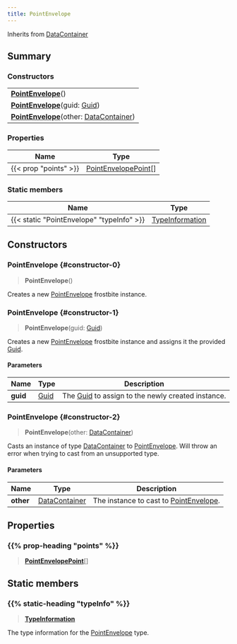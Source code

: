 ```yaml
---
title: PointEnvelope
---
```


Inherits from [DataContainer](/vext/ref/shared/type/datacontainer)

## Summary

### Constructors

|  |
| --- |
| **[PointEnvelope](#constructor-0)**() |
| **[PointEnvelope](#constructor-1)**(guid: [Guid](/vext/ref/shared/type/guid)) |
| **[PointEnvelope](#constructor-2)**(other: [DataContainer](/vext/ref/shared/type/datacontainer)) |

### Properties

| Name | Type |
| ---- | ---- |
| {{< prop "points" >}} | [PointEnvelopePoint](/vext/ref/fb/pointenvelopepoint)[] |

### Static members

| Name | Type |
| ---- | ---- |
| {{< static "PointEnvelope" "typeInfo" >}} | [TypeInformation](/vext/ref/shared/type/typeinformation) |

## Constructors

### PointEnvelope {#constructor-0}

> **PointEnvelope**()

Creates a new [PointEnvelope](/vext/ref/fb/pointenvelope) frostbite instance.

### PointEnvelope {#constructor-1}

> **PointEnvelope**(guid: [Guid](/vext/ref/shared/type/guid))

Creates a new [PointEnvelope](/vext/ref/fb/pointenvelope) frostbite instance and assigns it the provided [Guid](/vext/ref/shared/type/guid).

#### Parameters

| Name | Type | Description |
| ---- | ---- | ----------- |
| **guid** | [Guid](/vext/ref/shared/type/guid) | The [Guid](/vext/ref/shared/type/guid) to assign to the newly created instance. |

### PointEnvelope {#constructor-2}

> **PointEnvelope**(other: [DataContainer](/vext/ref/shared/type/datacontainer))

Casts an instance of type [DataContainer](/vext/ref/shared/type/datacontainer) to [PointEnvelope](/vext/ref/fb/pointenvelope). Will throw an error when trying to cast from an unsupported type.

#### Parameters

| Name | Type | Description |
| ---- | ---- | ----------- |
| **other** | [DataContainer](/vext/ref/shared/type/datacontainer) | The instance to cast to [PointEnvelope](/vext/ref/fb/pointenvelope). |

## Properties

### {{% prop-heading "points" %}}

> **[PointEnvelopePoint](/vext/ref/fb/pointenvelopepoint)**[]

## Static members

### {{% static-heading "typeInfo" %}}

> **[TypeInformation](/vext/ref/shared/type/typeinformation)**

The type information for the [PointEnvelope](/vext/ref/fb/pointenvelope) type.

